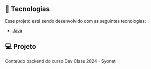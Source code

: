 ## 🧪 Tecnologias

Esse projeto está sendo desenvolvido com as seguintes tecnologias:

- [Java](https://www.java.com/pt-BR/)

## 💻 Projeto

Conteúdo backend do curso Dev Class 2024 - Syonet
